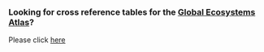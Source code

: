 ### Looking for cross reference tables for the [Global Ecosystems Atlas](https://globalecosystemsatlas.org/atlas)?

Please click [here](https://github.com/Global-Ecosystems-Atlas/cross-reference-tables)